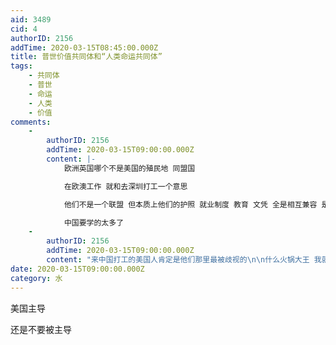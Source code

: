 ```yaml
---
aid: 3489
cid: 4
authorID: 2156
addTime: 2020-03-15T08:45:00.000Z
title: 普世价值共同体和“人类命运共同体”
tags:
    - 共同体
    - 普世
    - 命运
    - 人类
    - 价值
comments:
    -
        authorID: 2156
        addTime: 2020-03-15T09:00:00.000Z
        content: |-
            欧洲英国哪个不是美国的殖民地 同盟国

            在欧澳工作 就和去深圳打工一个意思

            他们不是一个联盟 但本质上他们的护照 就业制度 教育 文凭 全是相互兼容 是一个隐形的联盟形态

            中国要学的太多了
    -
        authorID: 2156
        addTime: 2020-03-15T09:00:00.000Z
        content: "来中国打工的美国人肯定是他们那里最被歧视的\n\n什么火锅大王 我就cao了...\n\n中国的人共 ，美国的普共体，差距大啊 中国也就去去泰国柬埔寨缅甸越南吧唧马来（洗澡文化共同体）\n\n再远的黑黑 绿绿 我感觉人家都不把你\U0001F1E8\U0001F1F3当兄弟\n\n美国的黑黑和绿绿，基因上被白人污染和调节过，没那么low了"
date: 2020-03-15T09:00:00.000Z
category: 水
---
```


美国主导

还是不要被主导
